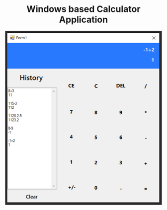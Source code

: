 <center><h1>Windows based Calculator Application</h1></center>
<img src="/calculator2\Calculator.PNG">